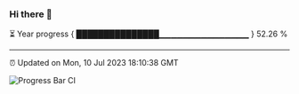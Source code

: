 ### Hi there 👋

⏳ Year progress { ███████████████▁▁▁▁▁▁▁▁▁▁▁▁▁▁▁ } 52.26 %

---

⏰ Updated on Mon, 10 Jul 2023 18:10:38 GMT

![Progress Bar CI](https://github.com/Shyam-Makwana/GitHub-Actions-Demo/workflows/Progress%20Bar%20CI/badge.svg)

